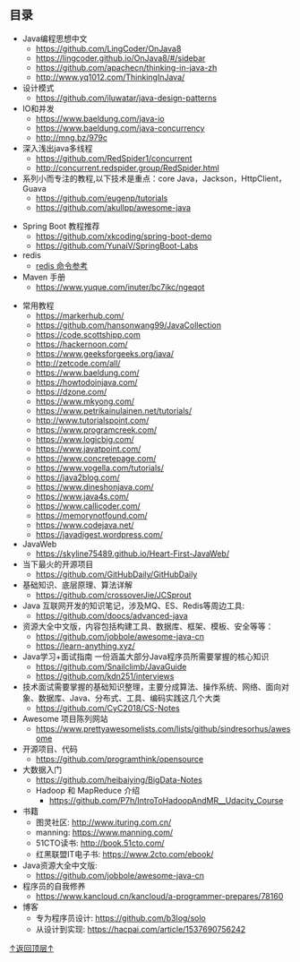 ## 目录

* Java编程思想中文
  * https://github.com/LingCoder/OnJava8
  * https://lingcoder.github.io/OnJava8/#/sidebar
  * https://github.com/apachecn/thinking-in-java-zh
  * http://www.yq1012.com/ThinkingInJava/
* 设计模式
  * https://github.com/iluwatar/java-design-patterns
* IO和并发
  * https://www.baeldung.com/java-io
  * https://www.baeldung.com/java-concurrency
  * http://mng.bz/979c
* 深入浅出java多线程
  + https://github.com/RedSpider1/concurrent
  + http://concurrent.redspider.group/RedSpider.html
* 系列小而专注的教程,以下技术是重点：core Java，Jackson，HttpClient，Guava
  * https://github.com/eugenp/tutorials
  * https://github.com/akullpp/awesome-java
+ Spring Boot 教程推荐
  + https://github.com/xkcoding/spring-boot-demo
  + https://github.com/YunaiV/SpringBoot-Labs
+ redis 
  + [redis 命令参考](http://doc.redisfans.com/)
+ Maven 手册
  + https://www.yuque.com/inuter/bc7ikc/ngeqot
* 常用教程
   + https://markerhub.com/
   + https://github.com/hansonwang99/JavaCollection
   + https://code.scottshipp.com
   + https://hackernoon.com/
   + https://www.geeksforgeeks.org/java/
   * http://zetcode.com/all/  
   * https://www.baeldung.com/
   * https://howtodoinjava.com/
   * https://dzone.com/
   * https://www.mkyong.com/
   * https://www.petrikainulainen.net/tutorials/
   * http://www.tutorialspoint.com/
   * https://www.programcreek.com/
   * https://www.logicbig.com/
   * https://www.javatpoint.com/
   * https://www.concretepage.com/
   * https://www.vogella.com/tutorials/
   * https://java2blog.com/
   * https://www.dineshonjava.com/
   * https://www.java4s.com/
   * https://www.callicoder.com/
   * https://memorynotfound.com/
   * https://www.codejava.net/
   * https://javadigest.wordpress.com/
* JavaWeb
  * https://skyline75489.github.io/Heart-First-JavaWeb/
* 当下最火的开源项目
  * https://github.com/GitHubDaily/GitHubDaily
* 基础知识、底层原理、算法详解
  * https://github.com/crossoverJie/JCSprout
* Java 互联网开发的知识笔记，涉及MQ、ES、Redis等周边工具:
  * https://github.com/doocs/advanced-java
* 资源大全中文版，内容包括构建工具、数据库、框架、模板、安全等等：
  * https://github.com/jobbole/awesome-java-cn
  * https://learn-anything.xyz/
* Java学习+面试指南 一份涵盖大部分Java程序员所需要掌握的核心知识
  * https://github.com/Snailclimb/JavaGuide
  * https://github.com/kdn251/interviews
* 技术面试需要掌握的基础知识整理，主要分成算法、操作系统、网络、面向对象、数据库、Java、分布式、工具、编码实践这几个大类
  * https://github.com/CyC2018/CS-Notes
* Awesome 项目陈列网站
  * https://www.prettyawesomelists.com/lists/github/sindresorhus/awesome
* 开源项目、代码
  * https://github.com/programthink/opensource
* 大数据入门
  * https://github.com/heibaiying/BigData-Notes
  * Hadoop 和 MapReduce 介绍
    * https://github.com/P7h/IntroToHadoopAndMR__Udacity_Course
* 书籍
  * 图灵社区: http://www.ituring.com.cn/
  * manning: https://www.manning.com/
  * 51CTO读书: http://book.51cto.com/
  * 红黑联盟IT电子书: https://www.2cto.com/ebook/
* Java资源大全中文版:
  *  https://github.com/jobbole/awesome-java-cn
* 程序员的自我修养
  *  https://www.kancloud.cn/kancloud/a-programmer-prepares/78160
* 博客
  * 专为程序员设计: https://github.com/b3log/solo
  * 从设计到实现: https://hacpai.com/article/1537690756242

[↑返回顶层↑](#目录)
